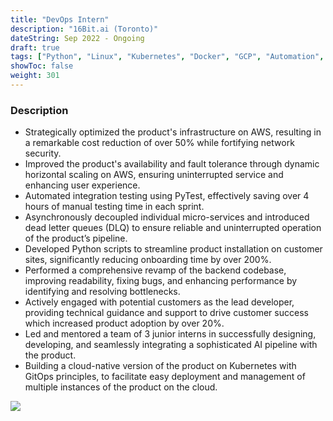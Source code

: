 ```yaml
---
title: "DevOps Intern"
description: "16Bit.ai (Toronto)"
dateString: Sep 2022 - Ongoing
draft: true
tags: ["Python", "Linux", "Kubernetes", "Docker", "GCP", "Automation", "FastAPI"]
showToc: false
weight: 301
--- 
```


### Description

- Strategically optimized the product's infrastructure on AWS, resulting in a remarkable cost reduction of over 50% while fortifying network security.
- Improved the product's availability and fault tolerance through dynamic horizontal scaling on AWS, ensuring uninterrupted service and enhancing user experience.
- Automated integration testing using PyTest, effectively saving over 4 hours of manual testing time in each sprint.
- Asynchronously decoupled individual micro-services and introduced dead letter queues (DLQ) to ensure reliable and uninterrupted operation of the product’s pipeline.
- Developed Python scripts to streamline product installation on customer sites, significantly reducing onboarding time by over 200%.
- Performed a comprehensive revamp of the backend codebase, improving readability, fixing bugs, and enhancing performance by identifying and resolving bottlenecks.
- Actively engaged with potential customers as the lead developer, providing technical guidance and support to drive customer success which increased product adoption by over 20%.
- Led and mentored a team of 3 junior interns in successfully designing, developing, and seamlessly integrating a sophisticated AI pipeline with the product.
- Building a cloud-native version of the product on Kubernetes with GitOps principles, to facilitate easy deployment and management of multiple instances of the product on the cloud.

![](/experience/16bit/img1.jpeg#center)